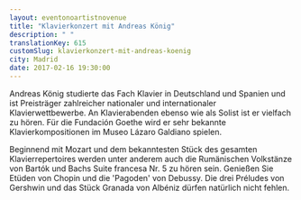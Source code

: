 ```yaml
---
layout: eventonoartistnovenue
title: "Klavierkonzert mit Andreas König"
description: " "
translationKey: 615
customSlug: klavierkonzert-mit-andreas-koenig
city: Madrid
date: 2017-02-16 19:30:00
---
```


Andreas König studierte das Fach Klavier in Deutschland und Spanien und ist Preisträger zahlreicher nationaler und internationaler Klavierwettbewerbe. An Klavierabenden ebenso wie als Solist ist er vielfach zu hören. Für die Fundación Goethe wird er sehr bekannte Klavierkompositionen im Museo Lázaro Galdiano spielen.

Beginnend mit Mozart und dem bekanntesten Stück des gesamten Klavierrepertoires werden unter anderem auch die Rumänischen Volkstänze von Bartók und Bachs Suite francesa Nr. 5 zu hören sein. Genießen Sie Etüden von Chopin und die 'Pagoden' von Debussy. Die drei Préludes von Gershwin und das Stück Granada von Albéniz dürfen natürlich nicht fehlen.
